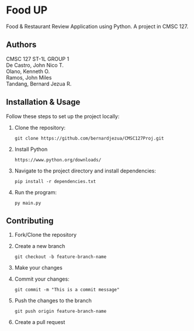 # Food UP
Food &amp; Restaurant Review Application using Python. A project in CMSC 127.

## Authors
CMSC 127 ST-1L GROUP 1  
De Castro, John Nico T.  
Olano, Kenneth O.  
Ramos, John Miles  
Tandang, Bernard Jezua R.  

## Installation & Usage
Follow these steps to set up the project locally:

1. Clone the repository:

       git clone https://github.com/bernardjezua/CMSC127Proj.git

2. Install Python

       https://www.python.org/downloads/

4. Navigate to the project directory and install dependencies:

       pip install -r dependencies.txt

5. Run the program:

       py main.py

## Contributing

1. Fork/Clone the repository

2. Create a new branch

       git checkout -b feature-branch-name

3. Make your changes

4. Commit your changes:

       git commit -m "This is a commit message"

5. Push the changes to the branch 

       git push origin feature-branch-name

6. Create a pull request
